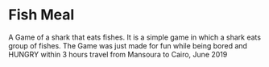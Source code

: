 # Fish Meal
A Game of a shark that eats fishes.
It is a simple game in which a shark eats group of fishes.
The Game was just made for fun while being bored and HUNGRY within 3 hours travel
from Mansoura to Cairo, June 2019
